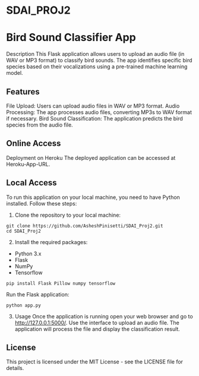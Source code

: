 # SDAI_PROJ2
# Bird Sound Classifier App
Description
This Flask application allows users to upload an audio file (in WAV or MP3 format) to classify bird sounds. The app identifies specific bird species based on their vocalizations using a pre-trained machine learning model.

## Features
File Upload: Users can upload audio files in WAV or MP3 format.
Audio Processing: The app processes audio files, converting MP3s to WAV format if necessary.
Bird Sound Classification: The application predicts the bird species from the audio file.

## Online Access
Deployment on Heroku
The deployed application can be accessed at Heroku-App-URL.


## Local Access
To run this application on your local machine, you need to have Python installed. Follow these steps:

1. Clone the repository to your local machine:
```
git clone https://github.com/AsheshPinisetti/SDAI_Proj2.git
cd SDAI_Proj2
```

2. Install the required packages:
- Python 3.x
- Flask
- NumPy
- Tensorflow
```
pip install Flask Pillow numpy tensorflow
```
Run the Flask application:

```
python app.py
```
3. Usage
Once the application is running open your web browser and go to http://127.0.0.1:5000/.
Use the interface to upload an audio file.
The application will process the file and display the classification result.


## License
This project is licensed under the MIT License - see the LICENSE file for details.

